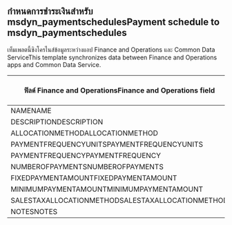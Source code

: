 ## <a name="payment-schedule-to-msdyn_paymentschedules"></a><span data-ttu-id="17bbd-101">กำหนดการชำระเงินสำหรับ msdyn_paymentschedules</span><span class="sxs-lookup"><span data-stu-id="17bbd-101">Payment schedule to msdyn_paymentschedules</span></span>

<span data-ttu-id="17bbd-102">เท็มเพลตนี้ซิงโครไนส์ข้อมูลระหว่างแอป Finance and Operations และ Common Data Service</span><span class="sxs-lookup"><span data-stu-id="17bbd-102">This template synchronizes data between Finance and Operations apps and Common Data Service.</span></span>

<span data-ttu-id="17bbd-103">ฟิลด์ Finance and Operations</span><span class="sxs-lookup"><span data-stu-id="17bbd-103">Finance and Operations field</span></span> | <span data-ttu-id="17bbd-104">ชนิดของการแม็ป</span><span class="sxs-lookup"><span data-stu-id="17bbd-104">Map type</span></span> | <span data-ttu-id="17bbd-105">ฟิลด์ Dynamics 365 อื่นๆ</span><span class="sxs-lookup"><span data-stu-id="17bbd-105">Other Dynamics 365 field</span></span> | <span data-ttu-id="17bbd-106">ค่าเริ่มต้น</span><span class="sxs-lookup"><span data-stu-id="17bbd-106">Default value</span></span>
---|---|---|---
<span data-ttu-id="17bbd-107">NAME</span><span class="sxs-lookup"><span data-stu-id="17bbd-107">NAME</span></span> | = | <span data-ttu-id="17bbd-108">msdyn_name</span><span class="sxs-lookup"><span data-stu-id="17bbd-108">msdyn_name</span></span> | 
<span data-ttu-id="17bbd-109">DESCRIPTION</span><span class="sxs-lookup"><span data-stu-id="17bbd-109">DESCRIPTION</span></span> | = | <span data-ttu-id="17bbd-110">msdyn_description</span><span class="sxs-lookup"><span data-stu-id="17bbd-110">msdyn_description</span></span> | 
<span data-ttu-id="17bbd-111">ALLOCATIONMETHOD</span><span class="sxs-lookup"><span data-stu-id="17bbd-111">ALLOCATIONMETHOD</span></span> | >< | <span data-ttu-id="17bbd-112">msdyn_allocationmethod</span><span class="sxs-lookup"><span data-stu-id="17bbd-112">msdyn_allocationmethod</span></span> | 
<span data-ttu-id="17bbd-113">PAYMENTFREQUENCYUNITS</span><span class="sxs-lookup"><span data-stu-id="17bbd-113">PAYMENTFREQUENCYUNITS</span></span> | >< | <span data-ttu-id="17bbd-114">msdyn_paymentfrequencyunit</span><span class="sxs-lookup"><span data-stu-id="17bbd-114">msdyn_paymentfrequencyunit</span></span> | 
<span data-ttu-id="17bbd-115">PAYMENTFREQUENCY</span><span class="sxs-lookup"><span data-stu-id="17bbd-115">PAYMENTFREQUENCY</span></span> | = | <span data-ttu-id="17bbd-116">msdyn_paymentfrequency</span><span class="sxs-lookup"><span data-stu-id="17bbd-116">msdyn_paymentfrequency</span></span> | 
<span data-ttu-id="17bbd-117">NUMBEROFPAYMENTS</span><span class="sxs-lookup"><span data-stu-id="17bbd-117">NUMBEROFPAYMENTS</span></span> | = | <span data-ttu-id="17bbd-118">msdyn_numberofpayments</span><span class="sxs-lookup"><span data-stu-id="17bbd-118">msdyn_numberofpayments</span></span> | 
<span data-ttu-id="17bbd-119">FIXEDPAYMENTAMOUNT</span><span class="sxs-lookup"><span data-stu-id="17bbd-119">FIXEDPAYMENTAMOUNT</span></span> | = | <span data-ttu-id="17bbd-120">msdyn_fixedpaymentamount</span><span class="sxs-lookup"><span data-stu-id="17bbd-120">msdyn_fixedpaymentamount</span></span> | 
<span data-ttu-id="17bbd-121">MINIMUMPAYMENTAMOUNT</span><span class="sxs-lookup"><span data-stu-id="17bbd-121">MINIMUMPAYMENTAMOUNT</span></span> | = | <span data-ttu-id="17bbd-122">msdyn_minimumpaymentamount</span><span class="sxs-lookup"><span data-stu-id="17bbd-122">msdyn_minimumpaymentamount</span></span> | 
<span data-ttu-id="17bbd-123">SALESTAXALLOCATIONMETHOD</span><span class="sxs-lookup"><span data-stu-id="17bbd-123">SALESTAXALLOCATIONMETHOD</span></span> | >< | <span data-ttu-id="17bbd-124">msdyn_salestaxallocationmethod</span><span class="sxs-lookup"><span data-stu-id="17bbd-124">msdyn_salestaxallocationmethod</span></span> | 
<span data-ttu-id="17bbd-125">NOTES</span><span class="sxs-lookup"><span data-stu-id="17bbd-125">NOTES</span></span> | = | <span data-ttu-id="17bbd-126">msdyn_note</span><span class="sxs-lookup"><span data-stu-id="17bbd-126">msdyn_note</span></span> | 
